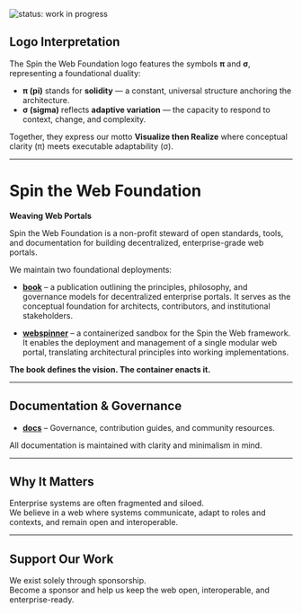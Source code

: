 ![status: work in progress](https://img.shields.io/badge/status-WIP-yellow)

## Logo Interpretation  
The Spin the Web Foundation logo features the symbols **π** and **σ**, representing a foundational duality:

- **π (pi)** stands for **solidity** — a constant, universal structure anchoring the architecture.  
- **σ (sigma)** reflects **adaptive variation** — the capacity to respond to context, change, and complexity.

Together, they express our motto **Visualize then Realize** where conceptual clarity (π) meets executable adaptability (σ).

---

# Spin the Web Foundation  
**Weaving Web Portals**

Spin the Web Foundation is a non-profit steward of open standards, tools, and documentation for building decentralized, enterprise-grade web portals.

We maintain two foundational deployments:

- [**book**](https://github.com/spintheweb/book) – a publication outlining the principles, philosophy, and governance models for decentralized enterprise portals. It serves as the conceptual foundation for architects, contributors, and institutional stakeholders.

- [**webspinner**](https://github.com/spintheweb/webspinner) – a containerized sandbox for the Spin the Web framework. It enables the deployment and management of a single modular web portal, translating architectural principles into working implementations.

**The book defines the vision. The container enacts it.**

---

## Documentation & Governance  
- [**docs**](https://github.com/spintheweb/docs) – Governance, contribution guides, and community resources.

All documentation is maintained with clarity and minimalism in mind.

---

## Why It Matters  
Enterprise systems are often fragmented and siloed.  
We believe in a web where systems communicate, adapt to roles and contexts, and remain open and interoperable.

---

## Support Our Work  
We exist solely through sponsorship.  
Become a sponsor and help us keep the web open, interoperable, and enterprise-ready.
